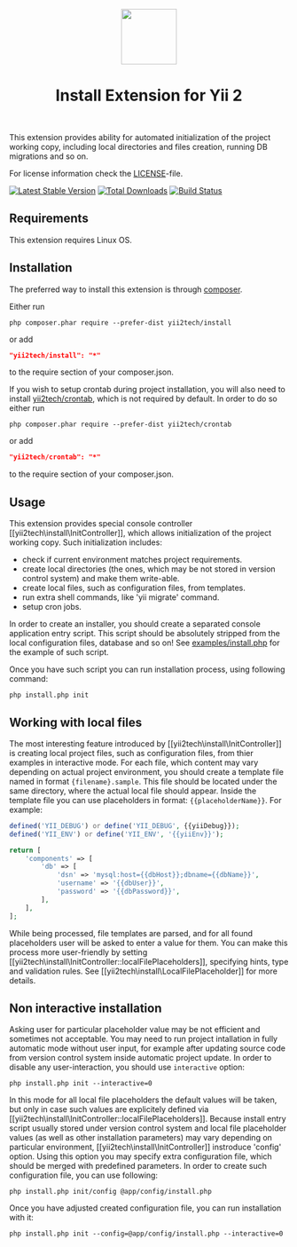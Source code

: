 <p align="center">
    <a href="https://github.com/yii2tech" target="_blank">
        <img src="https://avatars2.githubusercontent.com/u/12951949" height="100px">
    </a>
    <h1 align="center">Install Extension for Yii 2</h1>
    <br>
</p>

This extension provides ability for automated initialization of the project working copy, including local directories and
files creation, running DB migrations and so on.

For license information check the [LICENSE](LICENSE.md)-file.

[![Latest Stable Version](https://poser.pugx.org/yii2tech/install/v/stable.png)](https://packagist.org/packages/yii2tech/install)
[![Total Downloads](https://poser.pugx.org/yii2tech/install/downloads.png)](https://packagist.org/packages/yii2tech/install)
[![Build Status](https://travis-ci.org/yii2tech/install.svg?branch=master)](https://travis-ci.org/yii2tech/install)


Requirements
------------

This extension requires Linux OS.


Installation
------------

The preferred way to install this extension is through [composer](http://getcomposer.org/download/).

Either run

```
php composer.phar require --prefer-dist yii2tech/install
```

or add

```json
"yii2tech/install": "*"
```

to the require section of your composer.json.

If you wish to setup crontab during project installation, you will also need to install [yii2tech/crontab](https://github.com/yii2tech/crontab),
which is not required by default. In order to do so either run

```
php composer.phar require --prefer-dist yii2tech/crontab
```

or add

```json
"yii2tech/crontab": "*"
```

to the require section of your composer.json.


Usage
-----

This extension provides special console controller [[yii2tech\install\InitController]], which allows initialization of the
project working copy. Such initialization includes:

 - check if current environment matches project requirements.
 - create local directories (the ones, which may be not stored in version control system) and make them write-able.
 - create local files, such as configuration files, from templates.
 - run extra shell commands, like 'yii migrate' command.
 - setup cron jobs.

In order to create an installer, you should create a separated console application entry script. This script should
be absolutely stripped from the local configuration files, database and so on!
See [examples/install.php](examples/install.php) for the example of such script.

Once you have such script you can run installation process, using following command:

```
php install.php init
```


## Working with local files <span id="working-with-local-files"></span>

The most interesting feature introduced by [[yii2tech\install\InitController]] is creating local project files, such as
configuration files, from thier examples in interactive mode.
For each file, which content may vary depending on actual project environment, you should create a template file named in
format `{filename}.sample`. This file should be located under the same directory, where the actual local file should appear.
Inside the template file you can use placeholders in format: `{{placeholderName}}`. For example:

```php
defined('YII_DEBUG') or define('YII_DEBUG', {{yiiDebug}});
defined('YII_ENV') or define('YII_ENV', '{{yiiEnv}}');

return [
    'components' => [
        'db' => [
            'dsn' => 'mysql:host={{dbHost}};dbname={{dbName}}',
            'username' => '{{dbUser}}',
            'password' => '{{dbPassword}}',
        ],
    ],
];
```

While being processed, file templates are parsed, and for all found placeholders user will be asked to enter a value for them.
You can make this process more user-friendly by setting [[yii2tech\install\InitController::localFilePlaceholders]], specifying
hints, type and validation rules. See [[yii2tech\install\LocalFilePlaceholder]] for more details.


## Non interactive installation <span id="non-interactive-installation"></span>

Asking user for particular placeholder value may be not efficient and sometimes not acceptable. You may need to run
project intallation in fully automatic mode without user input, for example after updating source code from version
control system inside automatic project update.
In order to disable any user-interaction, you should use `interactive` option:

```
php install.php init --interactive=0
```

In this mode for all local file placeholders the default values will be taken, but only in case such values are explicitely
defined via [[yii2tech\install\InitController::localFilePlaceholders]]. Because install entry script usually stored under
version control system and local file placeholder values (as well as other installation parameters) may vary depending
on particular environment, [[yii2tech\install\InitController]] instroduce 'config' option. Using this option you may
specify extra configuration file, which should be merged with predefined parameters.
In order to create such configuration file, you can use following:

```
php install.php init/config @app/config/install.php
```

Once you have adjusted created configuration file, you can run installation with it:

```
php install.php init --config=@app/config/install.php --interactive=0
```
